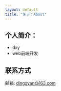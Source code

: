 ```yaml
---
layout: default
title: "关于：About"
---
```


## 个人简介：

* dxy
* web前端开发

## 联系方式

邮箱: dingxyan@163.com
